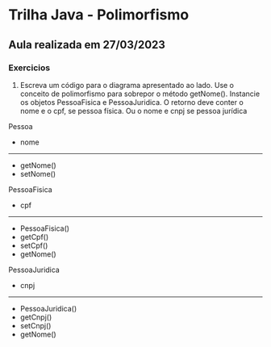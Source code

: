 # Trilha Java - Polimorfismo

## Aula realizada em 27/03/2023

### Exercicios

1. Escreva um código para o diagrama
apresentado ao lado. Use o conceito
de polimorfismo para sobrepor o
método getNome(). Instancie os
objetos PessoaFisica e
PessoaJuridica. O retorno deve
conter o nome e o cpf, se pessoa
física. Ou o nome e cnpj se pessoa
jurídica

Pessoa
- nome
- ----------
+ getNome()
+ setNome()

PessoaFisica
- cpf
- ----------
+ PessoaFisica()
+ getCpf()
+ setCpf()
+ getNome()

PessoaJuridica
- cnpj
- ---------
+ PessoaJuridica()
+ getCnpj()
+ setCnpj()
+ getNome()